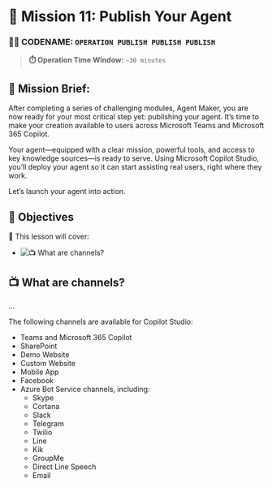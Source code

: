 # 🚨 Mission 11: Publish Your Agent

### 🕵️‍♂️ CODENAME: `OPERATION PUBLISH PUBLISH PUBLISH`

> **⏱️ Operation Time Window:** `~30 minutes`  

## 🎯 Mission Brief:

After completing a series of challenging modules, Agent Maker, you are now ready for your most critical step yet: publishing your agent. It’s time to make your creation available to users across Microsoft Teams and Microsoft 365 Copilot.

Your agent—equipped with a clear mission, powerful tools, and access to key knowledge sources—is ready to serve. Using Microsoft Copilot Studio, you’ll deploy your agent so it can start assisting real users, right where they work.

Let’s launch your agent into action.

## 🔎 Objectives

📖 This lesson will cover:
- ![📺 What are channels?](#-what-are-channels)

## 📺 What are channels?

...

The following channels are available for Copilot Studio:

- Teams and Microsoft 365 Copilot
- SharePoint
- Demo Website
- Custom Website
- Mobile App
- Facebook
- Azure Bot Service channels, including:
    - Skype
    - Cortana
    - Slack
    - Telegram
    - Twilio
    - Line
    - Kik
    - GroupMe
    - Direct Line Speech
    - Email
